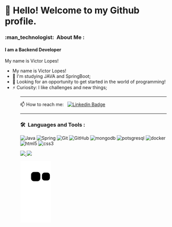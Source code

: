 <h1> 👋 Hello! Welcome to my Github profile. </h1>

<h3> :man_technologist: &nbsp;About Me : </h3>

<h4> I am a Backend Developer </h4>

 <p> My name is Victor Lopes! <p>
 
 <ul>
  <li> My name is Victor Lopes!</li>
  <li> 🌱 I'm studying JAVA and SpringBoot; </li>
  <li> 🔭 Looking for an opportunity to get started in the world of programming! </li>
  <li> ⚡ Curiosity: I like challenges and new things; </li>
 <ul>
   
 ---
   
📫 How to reach me: &nbsp; [![Linkedin Badge](https://img.shields.io/badge/LinkedIn-blue?style=flat&logo=Linkedin&logoColor=white)](https://www.linkedin.com/in/victor-lopes-7537121b5/)

---

   
### 🛠 &nbsp;Languages and Tools :

<p>
<img src="https://cdn.jsdelivr.net/gh/devicons/devicon/icons/java/java-original-wordmark.svg" alt="Java" width="70" height="70"/>
<img src="https://cdn.jsdelivr.net/gh/devicons/devicon/icons/spring/spring-original-wordmark.svg" alt="Spring" width="70" height="70"/>
<img src="https://cdn.jsdelivr.net/gh/devicons/devicon/icons/git/git-original-wordmark.svg" alt="Git" width="70" height="70"/>
<img src="https://cdn.jsdelivr.net/gh/devicons/devicon/icons/github/github-original-wordmark.svg" alt="GitHub" width="70" height="70"/>
<img src="https://cdn.jsdelivr.net/gh/devicons/devicon/icons/mongodb/mongodb-original-wordmark.svg" alt="mongodb" width="70" height="70"/>
<img src="https://cdn.jsdelivr.net/gh/devicons/devicon/icons/postgresql/postgresql-original-wordmark.svg" alt="potsgresql" width="70" height="70"/>
<img src="https://cdn.jsdelivr.net/gh/devicons/devicon/icons/docker/docker-original-wordmark.svg" alt="docker" width="70" height="70"/>
<img src="https://cdn.jsdelivr.net/gh/devicons/devicon/icons/html5/html5-original-wordmark.svg" alt="html5" width="70" height="70"/>
<img src="https://cdn.jsdelivr.net/gh/devicons/devicon/icons/css3/css3-original-wordmark.svg" alt="css3" width="70" height="70"/>
</p>
                                                                                                                                    
<div>
<a href="https://github.com/Victor-Lopes-Belo">
<img height="180em" src="https://github-readme-stats.vercel.app/api/top-langs/?username=Victor-Lopes-Belo&layout=compact&langs_count=7&theme=dracula"/>
<img height="180em" src="https://github-readme-stats.vercel.app/api?username=Victor-Lopes-Belo&show_icons=true&theme=dracula&include_all_commits=true&count_private=true"/> 
</div>

  ![Snake animation](https://github.com/Victor-Lopes-Belo/Victor-Lopes-Belo/blob/output/github-contribution-grid-snake.svg)
  
